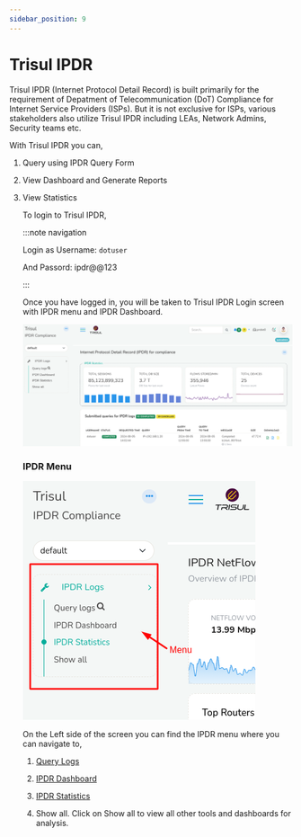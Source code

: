 ```yaml
---
sidebar_position: 9
---
```


# Trisul IPDR

Trisul IPDR (Internet Protocol Detail Record) is built primarily for the requirement of Depatment of Telecommunication (DoT) Compliance for Internet Service Providers (ISPs). But it is not exclusive for ISPs, various stakeholders also utilize Trisul IPDR including LEAs, Network Admins, Security teams etc. 

With Trisul IPDR you can,

1. Query using IPDR Query Form

2. View Dashboard and Generate Reports

3. View Statistics
   
   To login to Trisul IPDR,
   
   :::note navigation
   
   Login as Username: `dotuser`
   
   And Passord: ipdr@@123
   
   :::
   
   Once you have logged in, you will be taken to Trisul IPDR Login screen with IPDR menu and IPDR Dashboard.
   
   ![](images/ipdrloginpage.png)
   
   ### IPDR Menu
   
     ![](images/ipdrlogin2.png)
   
   On the Left side of the screen you can find the IPDR menu where you can navigate to,
   
   1) [Query Logs](querying_using_ipdr)
   
   2) [IPDR Dashboard](ipdrdashboard)
   
   3) [IPDR Statistics](ipdrstatistics)
   
   4) Show all. Click on Show all to view all other tools and dashboards for analysis.
